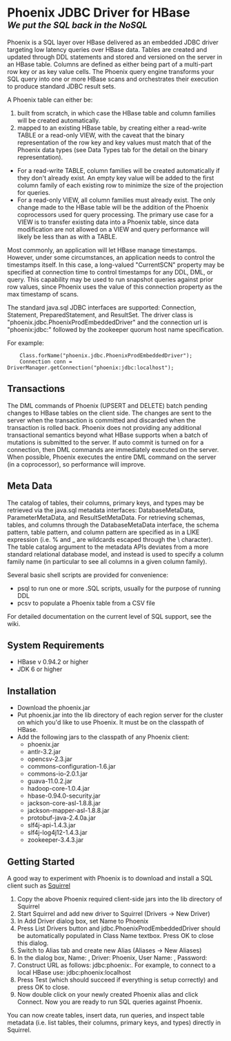 <h1>Phoenix JDBC Driver for HBase<br />
<em><sup><sup>We put the SQL back in the NoSQL</sup></sup></em></h1>
Phoenix is a SQL layer over HBase delivered as an embedded JDBC driver targeting low latency queries over HBase data. Tables are created and updated through DDL statements and stored and versioned on the server in an HBase table. Columns are defined as either being part of a multi-part row key or as key value cells. The Phoenix query engine transforms your SQL query into one or more HBase scans and orchestrates their execution to produce standard JDBC result sets.

A Phoenix table can either be:

1. built from scratch, in which case the HBase table and column families will be created automatically.
2. mapped to an existing HBase table, by creating either a read-write TABLE or a read-only VIEW, with the caveat that the binary representation of the row key and key values must match that of the Phoenix data types (see Data Types tab for the detail on the binary representation).
  * For a read-write TABLE, column families will be created automatically if they don't already exist. An empty key value will be added to the first column family of each existing row to minimize the size of the projection for queries.
  * For a read-only VIEW, all column families must already exist. The only change made to the HBase table will be the addition of the Phoenix coprocessors used for query processing. The primary use case for a VIEW is to transfer existing data into a Phoenix table, since data modification are not allowed on a VIEW and query performance will likely be less than as with a TABLE.

Most commonly, an application will let HBase manage timestamps. However, under some circumstances, an application needs to control the timestamps itself. In this case, a long-valued "CurrentSCN" property may be specified at connection time to control timestamps for any DDL, DML, or query. This capability may be used to run snapshot queries against prior row values, since Phoenix uses the value of this connection property as the max timestamp of scans.

The standard java.sql JDBC interfaces are supported: Connection, Statement, PreparedStatement, and ResultSet. The driver class is "phoenix.jdbc.PhoenixProdEmbeddedDriver" and the connection url is "phoenix:jdbc:" followed by the zookeeper quorum host name specification.

For example:

        Class.forName("phoenix.jdbc.PhoenixProdEmbeddedDriver");
        Connection conn = DriverManager.getConnection("phoenix:jdbc:localhost");

## Transactions ##
The DML commands of Phoenix (UPSERT and DELETE) batch pending changes to HBase tables on the client side. The changes are sent to the server when the transaction is committed and discarded when the transaction is rolled back. Phoenix does not providing any additional transactional semantics beyond what HBase supports when a batch of mutations is submitted to the server. If auto commit is turned on for a connection, then DML commands are immediately executed on the server. When possible, Phoenix executes the entire DML command on the server (in a coprocessor), so performance will improve.

## Meta Data ##
The catalog of tables, their columns, primary keys, and types may be retrieved via the java.sql metadata interfaces: DatabaseMetaData, ParameterMetaData, and ResultSetMetaData. For retrieving schemas, tables, and columns through the DatabaseMetaData interface, the schema pattern, table pattern, and column pattern are specified as in a LIKE expression (i.e. % and _ are wildcards escaped through the \ character). The table catalog argument to the metadata APIs deviates from a more standard relational database model, and instead is used to specify a column family name (in particular to see all columns in a given column family).

Several basic shell scripts are provided for convenience:

* psql to run one or more .SQL scripts, usually for the purpose of running DDL
* pcsv to populate a Phoenix table from a CSV file

For detailed documentation on the current level of SQL support, see the wiki. 

## System Requirements ##
* HBase v 0.94.2 or higher
* JDK 6 or higher

## Installation ##
* Download the phoenix.jar
* Put phoenix.jar into the lib directory of each region server for the cluster on which you'd like to use Phoenix. It must be on the classpath of HBase.
* Add the following jars to the classpath of any Phoenix client:
  * phoenix.jar
  * antlr-3.2.jar
  * opencsv-2.3.jar
  * commons-configuration-1.6.jar
  * commons-io-2.0.1.jar
  * guava-11.0.2.jar
  * hadoop-core-1.0.4.jar
  * hbase-0.94.0-security.jar
  * jackson-core-asl-1.8.8.jar
  * jackson-mapper-asl-1.8.8.jar
  * protobuf-java-2.4.0a.jar
  * slf4j-api-1.4.3.jar
  * slf4j-log4j12-1.4.3.jar
  * zookeeper-3.4.3.jar

## Getting Started ##
A good way to experiment with Phoenix is to download and install a SQL client such as [Squirrel](http://squirrel-sql.sourceforge.net/)

1. Copy the above Phoenix required client-side jars into the lib directory of Squirrel
2. Start Squirrel and add new driver to Squirrel (Drivers -> New Driver)
3. In Add Driver dialog box, set Name to Phoenix
4. Press List Drivers button and jdbc.PhoenixProdEmbeddedDriver should be automatically populated in Class Name textbox. Press OK to close this dialog.
5. Switch to Alias tab and create new Alias (Aliases -> New Aliases)
6. In the dialog box, Name: <any name>, Driver: Phoenix, User Name: <anything>, Password: <anything>
7. Construct URL as follows: jdbc:phoenix:<zookeeper quorum server>. For example, to connect to a local HBase use: jdbc:phoenix:localhost
8. Press Test (which should succeed if everything is setup correctly) and press OK to close.
9. Now double click on your newly created Phoenix alias and click Connect. Now you are ready to run SQL queries against Phoenix.

You can now create tables, insert data, run queries, and inspect table metadata (i.e. list tables, their columns, primary keys, and types) directly in Squirrel.
